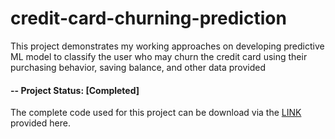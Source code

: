 # credit-card-churning-prediction
This project demonstrates my working approaches on developing predictive ML model to classify the user who may churn the credit card using their purchasing behavior, saving balance, and other data provided

#### -- Project Status: [Completed]

The complete code used for this project can be download via the <a id="raw-url" href="https://raw.githubusercontent.com/KunutBoon/credit-card-churning-prediction/main/Jupyter%20Notebook/Credit%20Card%20Churning%20Prediction.ipynb">LINK</a> provided here.
